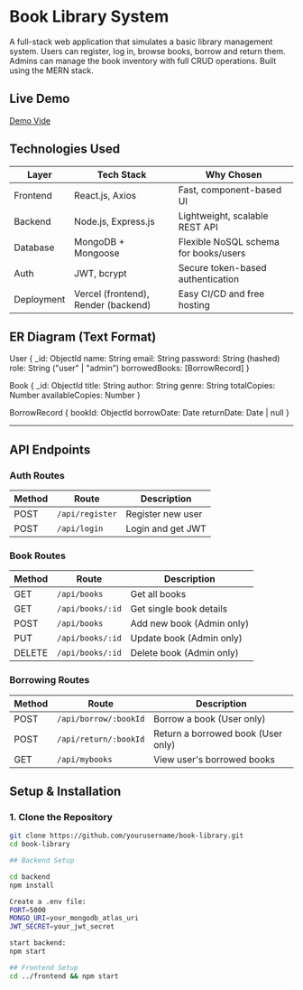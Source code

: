 #  Book Library System

A full-stack web application that simulates a basic library management system. Users can register, log in, browse books, borrow and return them. Admins can manage the book inventory with full CRUD operations. Built using the MERN stack.


## Live Demo
 
  [Demo Vide](https://youtu.be/0rpyQKfTwRI)


## Technologies Used

| Layer       | Tech Stack              | Why Chosen |
|-------------|-------------------------|------------|
| Frontend    | React.js, Axios         | Fast, component-based UI |
| Backend     | Node.js, Express.js     | Lightweight, scalable REST API |
| Database    | MongoDB + Mongoose      | Flexible NoSQL schema for books/users |
| Auth        | JWT, bcrypt             | Secure token-based authentication |
| Deployment  | Vercel (frontend), Render (backend) | Easy CI/CD and free hosting |


##  ER Diagram (Text Format)

User { _id: ObjectId 
name: String 
email: String 
password: String (hashed)
 role: String ("user" | "admin") 
 borrowedBooks: [BorrowRecord] 
 }

Book { _id: ObjectId 
title: String 
author: String 
genre: String 
totalCopies: Number 
availableCopies: Number
 }

BorrowRecord { bookId: ObjectId
 borrowDate: Date 
 returnDate: Date | null
  }

  
---

##  API Endpoints

###  Auth Routes

| Method | Route           | Description            |
|--------|------------------|------------------------|
| POST   | `/api/register`  | Register new user      |
| POST   | `/api/login`     | Login and get JWT      |

###  Book Routes

| Method | Route              | Description                     |
|--------|--------------------|---------------------------------|
| GET    | `/api/books`       | Get all books                   |
| GET    | `/api/books/:id`   | Get single book details         |
| POST   | `/api/books`       | Add new book (Admin only)       |
| PUT    | `/api/books/:id`   | Update book (Admin only)        |
| DELETE | `/api/books/:id`   | Delete book (Admin only)        |

###  Borrowing Routes

| Method | Route                    | Description                          |
|--------|--------------------------|--------------------------------------|
| POST   | `/api/borrow/:bookId`    | Borrow a book (User only)            |
| POST   | `/api/return/:bookId`    | Return a borrowed book (User only)   |
| GET    | `/api/mybooks`           | View user's borrowed books           |


## Setup & Installation

### 1. Clone the Repository

```bash
git clone https://github.com/yourusername/book-library.git
cd book-library

## Backend Setup

cd backend
npm install

Create a .env file:
PORT=5000
MONGO_URI=your_mongodb_atlas_uri
JWT_SECRET=your_jwt_secret

start backend:
npm start

## Frontend Setup
cd ../frontend && npm start


